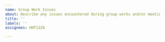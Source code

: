 ```yaml
---
name: Group Work Issues
about: Describe any issues encountered during group works and/or meetings
title: ''
labels: ''
assignees: HHT1228

---
```



